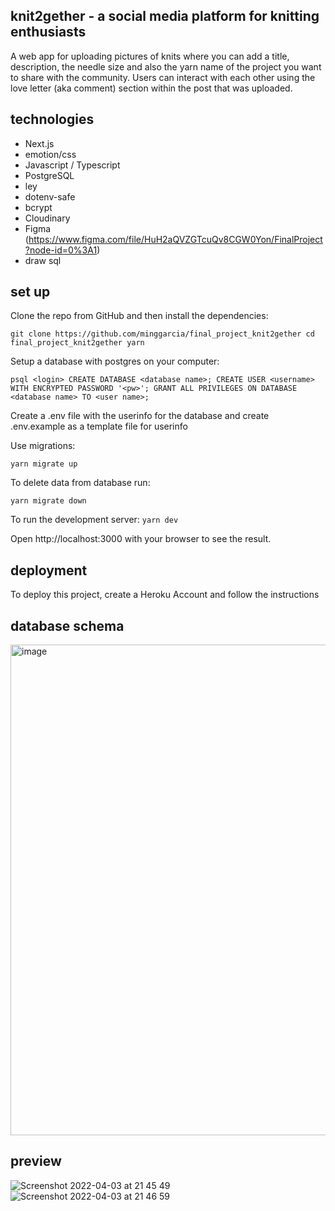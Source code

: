 ## knit2gether - a social media platform for knitting enthusiasts 
A web app for uploading pictures of knits where you can add a title, description, the needle size and also the yarn name of the project you want to share with the community. Users can interact with each other using the love letter (aka comment) section within the post that was uploaded. 

## technologies
- Next.js
- emotion/css
- Javascript / Typescript
- PostgreSQL
- ley
- dotenv-safe
- bcrypt
- Cloudinary
- Figma (https://www.figma.com/file/HuH2aQVZGTcuQv8CGW0Yon/FinalProject?node-id=0%3A1)
- draw sql



## set up
Clone the repo from GitHub and then install the dependencies:

`git clone https://github.com/minggarcia/final_project_knit2gether
cd final_project_knit2gether
yarn`

Setup a database with postgres on your computer:

`psql <login>
CREATE DATABASE <database name>;
CREATE USER <username> WITH ENCRYPTED PASSWORD '<pw>';
GRANT ALL PRIVILEGES ON DATABASE <database name> TO <user name>;`

Create a .env file with the userinfo for the database and create .env.example as a template file for userinfo

Use migrations:

`yarn migrate up`

To delete data from database run:

 `yarn migrate down`
 
 To run the development server:
  `yarn dev`
  
  Open http://localhost:3000 with your browser to see the result.
  
  ## deployment
  To deploy this project, create a Heroku Account and follow the instructions
  
  ## database schema 
  <img width="785" alt="image" src="https://user-images.githubusercontent.com/94932856/161445254-3132c4b2-081c-4d73-91f7-cb795c22b4c2.png">
  
  ## preview
  ![Screenshot 2022-04-03 at 21 45 49](https://user-images.githubusercontent.com/94932856/161445469-433f4688-b34c-44d0-9f01-7a48ce6d92c4.png)
![Screenshot 2022-04-03 at 21 46 59](https://user-images.githubusercontent.com/94932856/161445473-7494ae9c-cdea-4ebc-8a1b-86198208fcc5.png)


